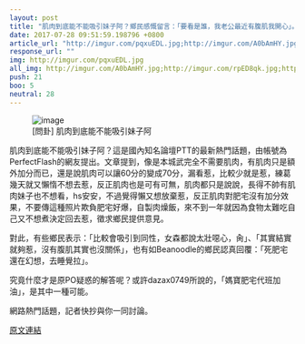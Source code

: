 ```yaml
---
layout: post
title: "肌肉到底能不能吸引妹子阿？鄉民感慨留言：「要看是誰，我老公最近有腹肌我開心」。"
date: 2017-07-28 09:51:59.198796 +0800
article_url: "http://imgur.com/pqxuEDL.jpg;http://imgur.com/A0bAmHY.jpg;http://imgur.com/rpED8qk.jpg;http://imgur.com/dKRjTlZ.jpg;http://imgur.com/ocdVYEO.jpg;http://imgur.com/TEtE4pr.jpg;http://imgur.com/S8kCFX3.jpg;http://i.imgur.com/xGtfiLd.jpg;http://imgur.com/MHMXm5N.jpg"
response_url: ""
img: http://imgur.com/pqxuEDL.jpg
all_img: http://imgur.com/A0bAmHY.jpg;http://imgur.com/rpED8qk.jpg;http://imgur.com/dKRjTlZ.jpg;http://imgur.com/ocdVYEO.jpg;http://imgur.com/TEtE4pr.jpg;http://imgur.com/S8kCFX3.jpg;http://i.imgur.com/xGtfiLd.jpg;http://imgur.com/MHMXm5N.jpg
push: 21
boo: 5
neutral: 28
---
```


<figure>
<img src="http://imgur.com/pqxuEDL.jpg" alt="image">
<figcaption>
[問卦] 肌肉到底能不能吸引妹子阿
</figcaption>
</figure>



肌肉到底能不能吸引妹子阿？這是國內知名論壇PTT的最新熱門話題，由帳號為PerfectFlash的網友提出。文章提到，像是本城武完全不需要肌肉，有肌肉只是額外加分而已，還是說肌肉可以讓60分的變成70分，漏看惹，比較少就是惹，練葛幾天就又懶惰不想去惹，反正肌肉也是可有可無，肌肉都只是說說，長得不帥有肌肉妹子也不想看，hs安安，不過覺得懶又想放棄惹，反正肌肉對肥宅沒有加分效果，不要傳這種照片欺負肥宅好爆，自製肉燥飯，來不到一年就因為食物太難吃自己又不想煮決定回去惹，徵求鄉民提供意見。

對此，有些鄉民表示：「比較會吸引到同性，女森都說太壯噁心，肏」、「其實結實就夠惹，沒有腹肌其實也沒關係」，也有如Beanoodle的鄉民認真回覆：「死肥宅還在幻想，去睡覺拉」。

究竟什麼才是原PO疑惑的解答呢？或許dazax0749所說的，「媽寶肥宅代班加油」，是其中一種可能。

網路熱門話題，記者快抄與你一同討論。

<a href = "https://www.ptt.cc/bbs/Gossiping/M.1501183790.A.CFA.html">原文連結</a>

